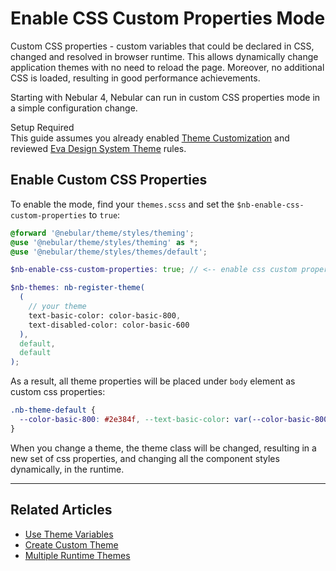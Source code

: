 # Enable CSS Custom Properties Mode

Custom CSS properties - custom variables that could be declared in CSS, changed and resolved in browser runtime.
This allows dynamically change application themes with no need to reload the page. Moreover, no additional CSS is loaded, resulting in good performance achievements.

Starting with Nebular 4, Nebular can run in custom CSS properties mode in a simple configuration change.

<div class="note note-info section-end">
  <div class="note-title">Setup Required</div>
  <div class="note-body">
    This guide assumes you already enabled <a href="docs/design-system/enable-customizable-theme">Theme Customization</a> 
    and reviewed <a href="docs/design-system/design-system-theme">Eva Design System Theme</a> rules.
  </div>
</div>

## Enable Custom CSS Properties

To enable the mode, find your `themes.scss` and set the `$nb-enable-css-custom-properties` to `true`:

```scss
@forward '@nebular/theme/styles/theming';
@use '@nebular/theme/styles/theming' as *;
@use '@nebular/theme/styles/themes/default';

$nb-enable-css-custom-properties: true; // <-- enable css custom properties

$nb-themes: nb-register-theme(
  (
    // your theme
    text-basic-color: color-basic-800,
    text-disabled-color: color-basic-600
  ),
  default,
  default
);
```

As a result, all theme properties will be placed under `body` element as custom css properties:

```css
.nb-theme-default {
  --color-basic-800: #2e384f, --text-basic-color: var(--color-basic-800);
}
```

When you change a theme, the theme class will be changed, resulting in a new set of css properties, and changing all the component styles dynamically, in the runtime.

<hr>

## Related Articles

- [Use Theme Variables](docs/design-system/use-theme-variables)
- [Create Custom Theme](docs/design-system/create-custom-theme)
- [Multiple Runtime Themes](docs/design-system/enable-multiple-runtime-themes)
